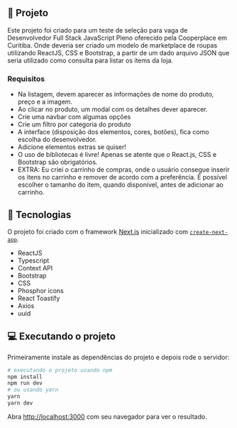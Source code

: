 ## 🔖 Projeto

Este projeto foi criado para um teste de seleção para vaga de Desenvolvedor Full Stack JavaScript Pleno oferecido pela Cooperplace em Curitiba. Onde deveria ser criado um modelo de marketplace de roupas utilizando ReactJS, CSS e Bootstrap, a partir de um dado arquivo JSON que seria utilizado como consulta para listar os items da loja.

### Requisitos

- Na listagem, devem aparecer as informações de nome do produto, preço e a imagem.
- Ao clicar no produto, um modal com os detalhes dever aparecer.
- Crie uma navbar com algumas opções
- Crie um filtro por categoria do produto
- A interface (disposição dos elementos, cores, botões), fica como escolha do desenvolvedor.
- Adicione elementos extras se quiser!
- O uso de bibliotecas é livre! Apenas se atente que o React.js, CSS e Bootstrap são obrigatórios.
- EXTRA: Eu criei o carrinho de compras, onde o usuário consegue inserir os itens no carrinho e remover de acordo com a preferência. É possível escolher o tamanho do item, quando disponível, antes de adicionar ao carrinho.

## 🚀 Tecnologias

O projeto foi criado com o framework [Next.js](https://nextjs.org/) inicializado com [`create-next-app`](https://github.com/vercel/next.js/tree/canary/packages/create-next-app).

- ReactJS
- Typescript
- Context API
- Bootstrap
- CSS
- Phosphor icons
- React Toastify
- Axios
- uuid

## 💻 Executando o projeto

Primeiramente instale as dependências do projeto e depois rode o servidor:

```bash
# executando o projeto usando npm
npm install
npm run dev
# ou usando yarn
yarn 
yarn dev
```

Abra [http://localhost:3000](http://localhost:3000) com seu navegador para ver o resultado.